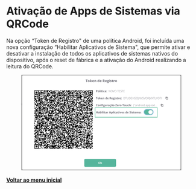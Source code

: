 # Ativação de Apps de Sistemas via QRCode

Na opção “Token de Registro" de uma política Android, foi incluída uma nova configuração “Habilitar Aplicativos de Sistema", que permite ativar e desativar a instalação de todos os aplicativos de sistemas nativos do dispositivo, após o reset de fábrica e a ativação do Android realizando a leitura do QRCode.

<figure><img src="../../.gitbook/assets/image (14).png" alt=""><figcaption></figcaption></figure>

[**Voltar ao menu inicial** ](./)

